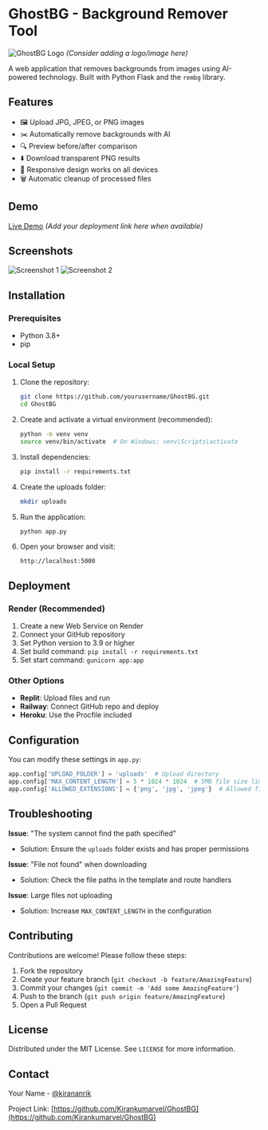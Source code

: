 
# GhostBG - Background Remover Tool

![GhostBG Logo](https://via.placeholder.com/150) *(Consider adding a logo/image here)*

A web application that removes backgrounds from images using AI-powered technology. Built with Python Flask and the `rembg` library.

## Features

- 🖼️ Upload JPG, JPEG, or PNG images
- ✂️ Automatically remove backgrounds with AI
- 🔍 Preview before/after comparison
- ⬇️ Download transparent PNG results
- 📱 Responsive design works on all devices
- 🗑️ Automatic cleanup of processed files

## Demo

[Live Demo](#) *(Add your deployment link here when available)*

## Screenshots

![Screenshot 1](https://via.placeholder.com/600x400?text=Upload+Screen)
![Screenshot 2](https://via.placeholder.com/600x400?text=Result+Screen)

## Installation

### Prerequisites

- Python 3.8+
- pip

### Local Setup

1. Clone the repository:
   ```bash
   git clone https://github.com/yourusername/GhostBG.git
   cd GhostBG
   ```

2. Create and activate a virtual environment (recommended):
   ```bash
   python -m venv venv
   source venv/bin/activate  # On Windows: venv\Scripts\activate
   ```

3. Install dependencies:
   ```bash
   pip install -r requirements.txt
   ```

4. Create the uploads folder:
   ```bash
   mkdir uploads
   ```

5. Run the application:
   ```bash
   python app.py
   ```

6. Open your browser and visit:
   ```
   http://localhost:5000
   ```

## Deployment

### Render (Recommended)

1. Create a new Web Service on Render
2. Connect your GitHub repository
3. Set Python version to 3.9 or higher
4. Set build command: `pip install -r requirements.txt`
5. Set start command: `gunicorn app:app`

### Other Options

- **Replit**: Upload files and run
- **Railway**: Connect GitHub repo and deploy
- **Heroku**: Use the Procfile included

## Configuration

You can modify these settings in `app.py`:

```python
app.config['UPLOAD_FOLDER'] = 'uploads'  # Upload directory
app.config['MAX_CONTENT_LENGTH'] = 5 * 1024 * 1024  # 5MB file size limit
app.config['ALLOWED_EXTENSIONS'] = {'png', 'jpg', 'jpeg'}  # Allowed file types
```

## Troubleshooting

**Issue**: "The system cannot find the path specified"
- Solution: Ensure the `uploads` folder exists and has proper permissions

**Issue**: "File not found" when downloading
- Solution: Check the file paths in the template and route handlers

**Issue**: Large files not uploading
- Solution: Increase `MAX_CONTENT_LENGTH` in the configuration

## Contributing

Contributions are welcome! Please follow these steps:

1. Fork the repository
2. Create your feature branch (`git checkout -b feature/AmazingFeature`)
3. Commit your changes (`git commit -m 'Add some AmazingFeature'`)
4. Push to the branch (`git push origin feature/AmazingFeature`)
5. Open a Pull Request

## License

Distributed under the MIT License. See `LICENSE` for more information.

## Contact

Your Name - [@kirananrik](https://twitter.com/kirananrik) 

Project Link: [https://github.com/Kirankumarvel/GhostBG](https://github.com/Kirankumarvel/GhostBG)

